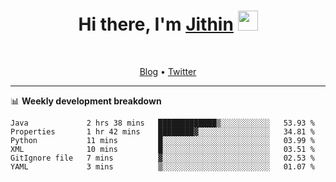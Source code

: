 <h1 align="center">Hi there, I'm <a href="https://jithset.github.io/" target="_blank">Jithin</a> <img
src="https://github.com/blackcater/blackcater/raw/main/images/Hi.gif" height="32" /></h1>

<br />

<p align="center">
  <a href="https://jithset.github.io">Blog</a> •
  <a href="https://twitter.com/jithset">Twitter</a>
</p>

---

📊 **Weekly development breakdown**

<!--START_SECTION:waka-->

```text
Java             2 hrs 38 mins   █████████████▒░░░░░░░░░░░   53.93 %
Properties       1 hr 42 mins    ████████▓░░░░░░░░░░░░░░░░   34.81 %
Python           11 mins         █░░░░░░░░░░░░░░░░░░░░░░░░   03.99 %
XML              10 mins         █░░░░░░░░░░░░░░░░░░░░░░░░   03.51 %
GitIgnore file   7 mins          ▓░░░░░░░░░░░░░░░░░░░░░░░░   02.53 %
YAML             3 mins          ▒░░░░░░░░░░░░░░░░░░░░░░░░   01.07 %
```

<!--END_SECTION:waka-->

